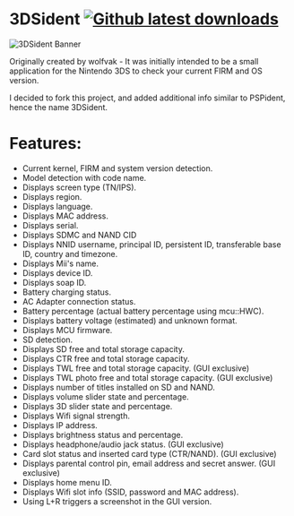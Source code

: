 # 3DSident [![Github latest downloads](https://img.shields.io/github/downloads/joel16/3DSident/total.svg)](https://github.com/joel16/3DSident/releases/latest)

![3DSident Banner](http://i.imgur.com/HPWNgmz.png)

Originally created by wolfvak - It was initially intended to be a small application for the Nintendo 3DS to check your current FIRM and OS version.

I decided to fork this project, and added additional info similar to PSPident, hence the name 3DSident.

# Features:
- Current kernel, FIRM and system version detection. 
- Model detection with code name.
- Displays screen type (TN/IPS).
- Displays region.
- Displays language.
- Displays MAC address.
- Displays serial.
- Displays SDMC and NAND CID
- Displays NNID username, principal ID, persistent ID, transferable base ID, country and timezone. 
- Displays Mii's name.
- Displays device ID.
- Displays soap ID.
- Battery charging status.
- AC Adapter connection status.
- Battery percentage (actual battery percentage using mcu::HWC).
- Displays battery voltage (estimated) and unknown format.
- Displays MCU firmware.
- SD detection.
- Displays SD free and total storage capacity.
- Displays CTR free and total storage capacity.
- Displays TWL free and total storage capacity. (GUI exclusive)
- Displays TWL photo free and total storage capacity. (GUI exclusive)
- Displays number of titles installed on SD and NAND.
- Displays volume slider state and percentage.
- Displays 3D slider state and percentage.
- Displays Wifi signal strength.
- Displays IP address.
- Displays brightness status and percentage.
- Displays headphone/audio jack status. (GUI exclusive)
- Card slot status and inserted card type (CTR/NAND). (GUI exclusive)
- Displays parental control pin,  email address and secret answer. (GUI exclusive)
- Displays home menu ID.
- Displays Wifi slot info (SSID, password and MAC address).
- Using L+R triggers a screenshot in the GUI version.
